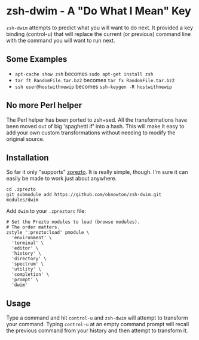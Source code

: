 # zsh-dwim - A "Do What I Mean" Key

`zsh-dwim` attempts to predict what you will want to do next.  It provided a key binding (control-u) that will replace the current (or previous) command line with the command you will want to run next.

## Some Examples

 * `apt-cache show zsh` becomes `sudo apt-get install zsh`
 * `tar ft RandomFile.tar.bz2` becomes `tar fx RandomFile.tar.bz2`
 * `ssh user@hostwithnewip` becomes `ssh-keygen -R hostwithnewip`

## No more Perl helper

The Perl helper has been ported to zsh+sed.  All the transformations have been moved out of big 'spaghetti if' into a hash.  This will make it easy to add your own custom transformations without needing to modify the original source.

## Installation

So far it only "supports" [zprezto](https://github.com/sorin-ionescu/prezto).  It is really simple, though.  I'm sure it can easily be made to work just about anywhere.

    cd .zprezto
    git submodule add https://github.com/oknowton/zsh-dwim.git modules/dwim

Add `dwim` to your `.zpreztorc` file:

    # Set the Prezto modules to load (browse modules).
    # The order matters.
    zstyle ':prezto:load' pmodule \
      'environment' \
      'terminal' \
      'editor' \
      'history' \
      'directory' \
      'spectrum' \
      'utility' \
      'completion' \
      'prompt' \
      'dwim'

## Usage

Type a command and hit `control-u` and `zsh-dwim` will attempt to transform your command.  Typing `control-u` at an empty command prompt will recall the previous command from your history and then attempt to transform it.
